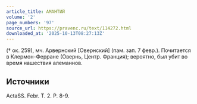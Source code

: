 ```yaml
---
article_title: АМАНТИЙ
volume: '2'
page_numbers: '97'
source_url: https://pravenc.ru/text/114272.html
downloaded_at: '2025-10-13T08:27:13Z'
---
```


(† ок. 259), мч. Арвернский [Овернский] (пам. зап. 7 февр.). Почитается в Клермон-Ферране (Овернь, Центр. Франция); вероятно, был убит во время нашествия алеманнов.

## Источники

ActaSS. Febr. T. 2. P. 8-9.
